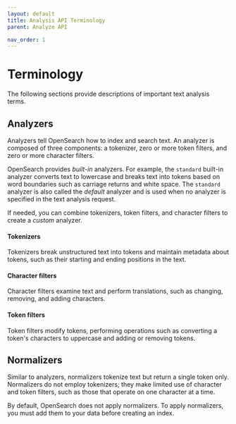 ```yaml
---
layout: default
title: Analysis API Terminology
parent: Analyze API

nav_order: 1
---
```


# Terminology

The following sections provide descriptions of important text analysis terms.

## Analyzers

Analyzers tell OpenSearch how to index and search text. An analyzer is composed of three components: a tokenizer, zero or more token filters, and zero or more character filters.

OpenSearch provides _built-in_ analyzers. For example, the `standard` built-in analyzer converts text to lowercase and breaks text into tokens based on word boundaries such as carriage returns and white space. The `standard` analyzer is also called the _default_ analyzer and is used when no analyzer is specified in the text analysis request.

If needed, you can combine tokenizers, token filters, and character filters to create a _custom_ analyzer.

#### Tokenizers

Tokenizers break unstructured text into tokens and maintain metadata about tokens, such as their starting and ending positions in the text.

#### Character filters

Character filters examine text and perform translations, such as changing, removing, and adding characters.

#### Token filters

Token filters modify tokens, performing operations such as converting a token's characters to uppercase and adding or removing tokens.

## Normalizers

Similar to analyzers, normalizers tokenize text but return a single token only. Normalizers do not employ tokenizers; they make limited use of character and token filters, such as those that operate on one character at a time.

By default, OpenSearch does not apply normalizers. To apply normalizers, you must add them to your data before creating an index.
